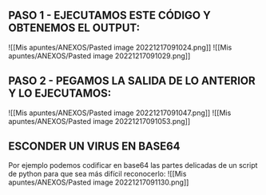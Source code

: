 ## PASO 1 - EJECUTAMOS ESTE CÓDIGO Y OBTENEMOS EL OUTPUT:

![[Mis apuntes/ANEXOS/Pasted image 20221217091024.png]]
![[Mis apuntes/ANEXOS/Pasted image 20221217091029.png]]

## PASO 2 - PEGAMOS LA SALIDA DE LO ANTERIOR Y LO EJECUTAMOS:

![[Mis apuntes/ANEXOS/Pasted image 20221217091047.png]]
![[Mis apuntes/ANEXOS/Pasted image 20221217091053.png]]
## ESCONDER UN VIRUS EN BASE64

Por ejemplo podemos codificar en base64 las partes delicadas de un script de python para que sea más difícil reconocerlo:
![[Mis apuntes/ANEXOS/Pasted image 20221217091130.png]]

